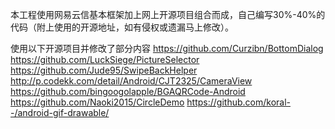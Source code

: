 本工程使用网易云信基本框架加上网上开源项目组合而成，自己编写30%-40%的代码（附上使用的开源地址，如有侵权或遗漏马上修改）。

使用以下开源项目并修改了部分内容
https://github.com/Curzibn/BottomDialog
https://github.com/LuckSiege/PictureSelector
https://github.com/Jude95/SwipeBackHelper
http://p.codekk.com/detail/Android/CJT2325/CameraView
https://github.com/bingoogolapple/BGAQRCode-Android
https://github.com/Naoki2015/CircleDemo
https://github.com/koral--/android-gif-drawable/




